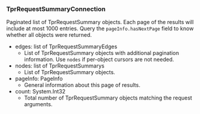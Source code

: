 ### TprRequestSummaryConnection
Paginated list of TprRequestSummary objects. Each page of the results will include at most 1000 entries. Query the `pageInfo.hasNextPage` field to know whether all objects were returned.

- edges: list of TprRequestSummaryEdges
  - List of TprRequestSummary objects with additional pagination information. Use `nodes` if per-object cursors are not needed.
- nodes: list of TprRequestSummarys
  - List of TprRequestSummary objects.
- pageInfo: PageInfo
  - General information about this page of results.
- count: System.Int32
  - Total number of TprRequestSummary objects matching the request arguments.
